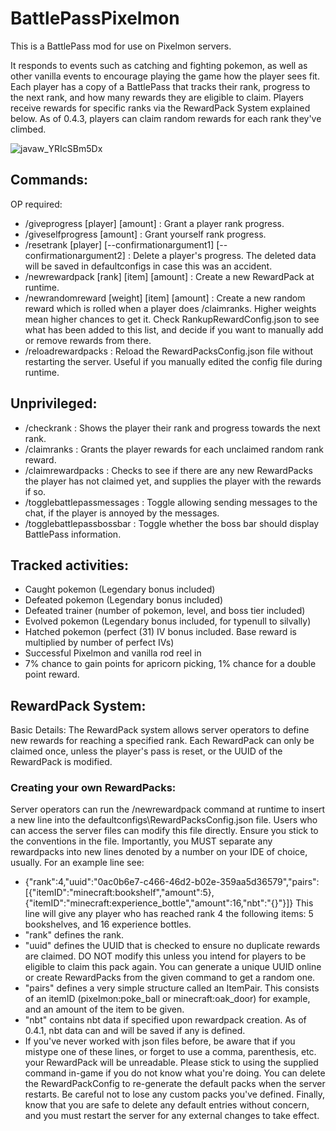 # BattlePassPixelmon
This is a BattlePass mod for use on Pixelmon servers.

It responds to events such as catching and fighting pokemon, as well as other vanilla events to encourage playing the game how the player sees fit.
Each player has a copy of a BattlePass that tracks their rank, progress to the next rank, and how many rewards they are eligible to claim.
Players receive rewards for specific ranks via the RewardPack System explained below. As of 0.4.3, players can claim random rewards for each rank they've climbed.

![javaw_YRIcSBm5Dx](https://github.com/Stephen-C111/BattlePassPixelmon/assets/30613192/06e74a4b-ebf1-4ece-b9a7-5cc31206b241)

## Commands:
  OP required:
- /giveprogress [player] [amount] : Grant a player rank progress.
- /giveselfprogress [amount] : Grant yourself rank progress.
- /resetrank [player] [--confirmationargument1] [--confirmationargument2] : Delete a player's progress. The deleted data will be saved in defaultconfigs in case this was an accident.
- /newrewardpack [rank] [item] [amount] : Create a new RewardPack at runtime.
- /newrandomreward [weight] [item] [amount] : Create a new random reward which is rolled when a player does /claimranks. Higher weights mean higher chances to get it. Check RankupRewardConfig.json to see what has been added to this list, and decide if you want to manually add or remove rewards from there.
- /reloadrewardpacks : Reload the RewardPacksConfig.json file without restarting the server. Useful if you manually edited the config file during runtime.

##   Unprivileged:
- /checkrank : Shows the player their rank and progress towards the next rank.
- /claimranks : Grants the player rewards for each unclaimed random rank reward.
- /claimrewardpacks : Checks to see if there are any new RewardPacks the player has not claimed yet, and supplies the player with the rewards if so.
- /togglebattlepassmessages : Toggle allowing sending messages to the chat, if the player is annoyed by the messages.
- /togglebattlepassbossbar : Toggle whether the boss bar should display BattlePass information.

## Tracked activities:
- Caught pokemon (Legendary bonus included)
- Defeated pokemon (Legendary bonus included)
- Defeated trainer (number of pokemon, level, and boss tier included)
- Evolved pokemon (Legendary bonus included, for typenull to silvally)
- Hatched pokemon (perfect (31) IV bonus included. Base reward is multiplied by number of perfect IVs)
- Successful Pixelmon and vanilla rod reel in
- 7% chance to gain points for apricorn picking, 1% chance for a double point reward.

## RewardPack System:
  Basic Details:
The RewardPack system allows server operators to define new rewards for reaching a specified rank.
Each RewardPack can only be claimed once, unless the player's pass is reset, or the UUID of the RewardPack is modified.

###  Creating your own RewardPacks:
Server operators can run the /newrewardpack command at runtime to insert a new line into the defaultconfigs\RewardPacksConfig.json file.
Users who can access the server files can modify this file directly. Ensure you stick to the conventions in the file.
Importantly, you MUST separate any rewardpacks into new lines denoted by a number on your IDE of choice, usually. For an example line see:

- {"rank":4,"uuid":"0ac0b6e7-c466-46d2-b02e-359aa5d36579","pairs":[{"itemID":"minecraft:bookshelf","amount":5},{"itemID":"minecraft:experience_bottle","amount":16,"nbt":"{}"}]}
This line will give any player who has reached rank 4 the following items: 5 bookshelves, and 16 experience bottles.
- "rank" defines the rank.
- "uuid" defines the UUID that is checked to ensure no duplicate rewards are claimed. DO NOT modify this unless you intend for players to be eligible to claim this pack again.
You can generate a unique UUID online or create RewardPacks from the given command to get a random one.
- "pairs" defines a very simple structure called an ItemPair. This consists of an itemID (pixelmon:poke_ball or minecraft:oak_door) for example, and an amount of the item to be given.
- "nbt" contains nbt data if specified upon rewardpack creation.
As of 0.4.1, nbt data can and will be saved if any is defined.
- If you've never worked with json files before, be aware that if you mistype one of these lines, or forget to use a comma, parenthesis, etc. your RewardPack will be unreadable.
Please stick to using the supplied command in-game if you do not know what you're doing.
You can delete the RewardPackConfig to re-generate the default packs when the server restarts. Be careful not to lose any custom packs you've defined.
Finally, know that you are safe to delete any default entries without concern, and you must restart the server for any external changes to take effect.

